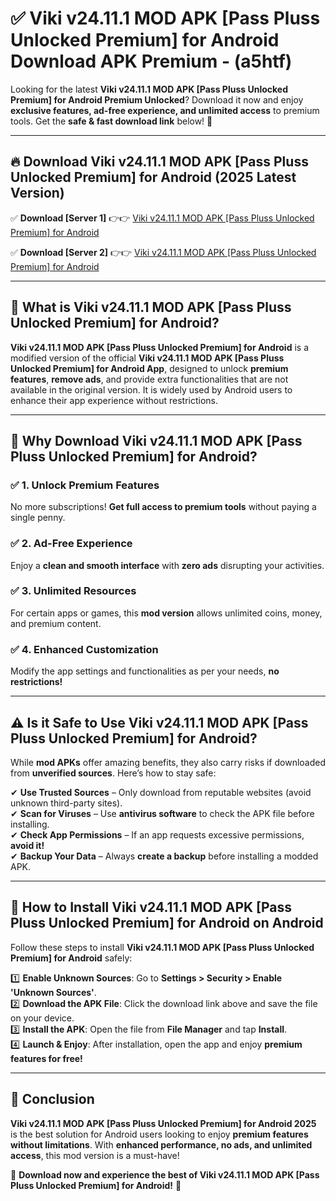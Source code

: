 
# ✅ Viki v24.11.1 MOD APK [Pass Pluss Unlocked Premium] for Android Download APK Premium -  (a5htf) 

Looking for the latest **Viki v24.11.1 MOD APK [Pass Pluss Unlocked Premium] for Android Premium Unlocked**? Download it now and enjoy **exclusive features, ad-free experience, and unlimited access** to premium tools. Get the **safe & fast download link** below! 🚀

---

## 🔥 Download Viki v24.11.1 MOD APK [Pass Pluss Unlocked Premium] for Android (2025 Latest Version)

✅ **Download [Server 1]** 👉👉 [Viki v24.11.1 MOD APK [Pass Pluss Unlocked Premium] for Android ](https://apkcomod.com?title=Viki_v24.11.1_MOD_APK_[Pass_Pluss_Unlocked_Premium]_for_Android)  

✅ **Download [Server 2]** 👉👉 [Viki v24.11.1 MOD APK [Pass Pluss Unlocked Premium] for Android ](https://apkcomod.com?title=Viki_v24.11.1_MOD_APK_[Pass_Pluss_Unlocked_Premium]_for_Android)  


---

## 📌 What is Viki v24.11.1 MOD APK [Pass Pluss Unlocked Premium] for Android?

**Viki v24.11.1 MOD APK [Pass Pluss Unlocked Premium] for Android** is a modified version of the official **Viki v24.11.1 MOD APK [Pass Pluss Unlocked Premium] for Android App**, designed to unlock **premium features**, **remove ads**, and provide extra functionalities that are not available in the original version. It is widely used by Android users to enhance their app experience without restrictions.

---

## 🌟 Why Download Viki v24.11.1 MOD APK [Pass Pluss Unlocked Premium] for Android?

### ✅ 1. Unlock Premium Features
No more subscriptions! **Get full access to premium tools** without paying a single penny.

### ✅ 2. Ad-Free Experience
Enjoy a **clean and smooth interface** with **zero ads** disrupting your activities.

### ✅ 3. Unlimited Resources
For certain apps or games, this **mod version** allows unlimited coins, money, and premium content.

### ✅ 4. Enhanced Customization
Modify the app settings and functionalities as per your needs, **no restrictions!**

---

## ⚠️ Is it Safe to Use Viki v24.11.1 MOD APK [Pass Pluss Unlocked Premium] for Android?

While **mod APKs** offer amazing benefits, they also carry risks if downloaded from **unverified sources**. Here’s how to stay safe:

✔ **Use Trusted Sources** – Only download from reputable websites (avoid unknown third-party sites).  
✔ **Scan for Viruses** – Use **antivirus software** to check the APK file before installing.  
✔ **Check App Permissions** – If an app requests excessive permissions, **avoid it!**  
✔ **Backup Your Data** – Always **create a backup** before installing a modded APK.

---

## 📲 How to Install Viki v24.11.1 MOD APK [Pass Pluss Unlocked Premium] for Android on Android

Follow these steps to install **Viki v24.11.1 MOD APK [Pass Pluss Unlocked Premium] for Android** safely:

1️⃣ **Enable Unknown Sources**: Go to **Settings > Security > Enable 'Unknown Sources'**.  
2️⃣ **Download the APK File**: Click the download link above and save the file on your device.  
3️⃣ **Install the APK**: Open the file from **File Manager** and tap **Install**.  
4️⃣ **Launch & Enjoy**: After installation, open the app and enjoy **premium features for free!**

---

## 🚀 Conclusion

**Viki v24.11.1 MOD APK [Pass Pluss Unlocked Premium] for Android 2025** is the best solution for Android users looking to enjoy **premium features without limitations**. With **enhanced performance, no ads, and unlimited access**, this mod version is a must-have!

🔻 **Download now and experience the best of Viki v24.11.1 MOD APK [Pass Pluss Unlocked Premium] for Android!** 🔻

